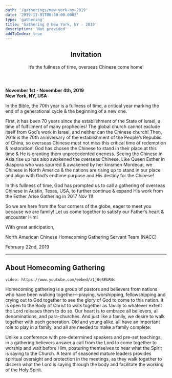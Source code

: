 ```yaml
---
path: '/gatherings/new-york-ny-2019'
date: '2019-11-01T00:00:00.000Z'
type: 'gathering'
title: 'Gathering @ New York, NY - 2019'
description: 'Not provided'
addToIndex: true
---
```


<header>
  <h2>Invitation</h2>
  <p>It’s the fullness of time, overseas Chinese come home!</p>
</header>
<p>
  <b>November 1st - November 4th, 2019</b><br/>
  <b>New York, NY, USA</b><br/>

  In the Bible, the 70th year is a fullness of time, a critical year marking the end of a generational cycle & the beginning of a new one.<br/>

  First, it has been 70 years since the establishment of the State of Israel, a time of fulfillment of many prophecies! The global church cannot exclude itself from God’s work in Israel, and neither can the Chinese church! Then, 2019 is the 70th anniversary of the establishment of the People’s Republic of China, so overseas Chinese must not miss this critical time of redemption & restoration! God has chosen the Chinese to stand in their place at this time & He is granting them unprecedented oneness. Seeing the Chinese in Asia rise up has also awakened the overseas Chinese. Like Queen Esther in diaspora who was spurred & awakened by her kinsmen Mordecai, we Chinese in North America & the nations are rising up to stand in our place and align with God’s endtime purpose and His destiny for the Chinese!<br/>

  In this fullness of time, God has prompted us to call a gathering of overseas Chinese in Austin, Texas, USA, to further continue & expand His work from the Esther Arise Gathering in 2017 Nov 11!<br/>

  So we are here from the four corners of the globe, eager to meet you because we are family! Let us come together to satisfy our Father’s heart & encounter Him!<br/>

  With great anticipation,<br/>

  North American Chinese Homecoming Gathering Servant Team (NACC)<br/>

  February 22nd, 2019
</p>

<hr/>

<h2>About Homecoming Gathering</h2>

`video: https://www.youtube.com/embed/z1j0eSEbR4c`

<p>
  Homecoming gathering is a group of pastors and believers from nations who have been walking together—praying, worshipping, fellowshipping and crying out to God together to see the glory of God to come to this nation. It is open to the Body of Christ to walk together as family to whatever extent the Lord releases them to do so. Our heart is to embrace all believers, all denominations, and para-churches. And just like a family, we desire to walk together with each generation. Old and young alike, all have an important role to play in a family, and all are needed to make a family complete.<br/>

  Unlike a conference with pre-determined speakers and pre-set teachings, in a gathering believers answer a call from the Lord to come together to worship and wait before Him, posturing themselves to hear what the Spirit is saying to the Church. A team of seasoned mature leaders provides spiritual oversight and protection in the meetings, as they walk together to discern what the Lord is saying through the body and facilitate the working of the Holy Spirit.
</p>
